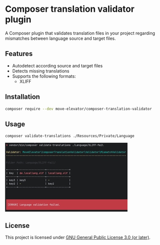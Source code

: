 # Composer translation validator plugin

A Composer plugin that validates translation files in your project regarding mismatches between language source and target files.

## Features

* Autodetect according source and target files
* Detects missing translations
* Supports the following formats:
  * XLIFF

## Installation

```bash
composer require --dev move-elevator/composer-translation-validator
```

## Usage

```bash
composer validate-translations ./Resources/Private/Language
```
![console.jpg](docs/console.jpg)

## License

This project is licensed under [GNU General Public License 3.0 (or later)](LICENSE.md).

